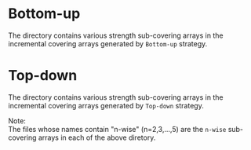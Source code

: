 # Bottom-up
The directory contains various strength sub-covering arrays in the incremental covering arrays generated by `Bottom-up` strategy.

# Top-down
The directory contains various strength sub-covering arrays in the incremental covering arrays generated by `Top-down` strategy.<br>

Note:<br>
The files whose names contain "n-wise" (n=2,3,...,5) are the `n-wise` sub-covering arrays in each of the above diretory.

